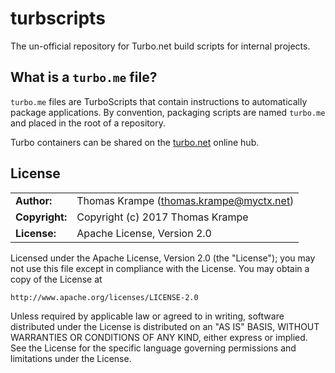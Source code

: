 # turbscripts

The un-official repository for Turbo.net build scripts for internal projects.

## What is a `turbo.me` file?

`turbo.me` files are TurboScripts that contain instructions to automatically package applications. By
convention, packaging scripts are named `turbo.me` and placed in the root of a repository.

Turbo containers can be shared on the [turbo.net](http://turbo.net) online hub.

## License
|                      |                                          |
|:---------------------|:-----------------------------------------|
| **Author:**          | Thomas Krampe (<thomas.krampe@myctx.net>)
| **Copyright:**       | Copyright (c) 2017 Thomas Krampe
| **License:**         | Apache License, Version 2.0

Licensed under the Apache License, Version 2.0 (the "License"); you may not use this file except in compliance with the License. You may obtain a copy of the License at 

	http://www.apache.org/licenses/LICENSE-2.0

Unless required by applicable law or agreed to in writing, software distributed under the License is distributed on an "AS IS" BASIS, WITHOUT WARRANTIES OR CONDITIONS OF ANY KIND, either express or implied. See the License for the specific language governing permissions and limitations under the License.
